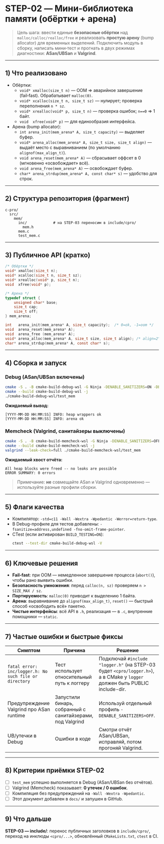 # STEP-02 — Мини-библиотека памяти (обёртки + арена)

> Цель шага: ввести единые **безопасные обёртки** над `malloc/calloc/realloc/free` и реализовать **простую арену** (bump allocator) для временных выделений. Подключить модуль в сборку, написать мини‑тест и прогнать в двух режимах диагностики: **ASan/UBSan** и **Valgrind**.

---

## 1) Что реализовано
- Обёртки:
    - `void* xmalloc(size_t n)` — OOM ⇒ аварийное завершение (fail‑fast). Обрабатывает `malloc(0)`.
    - `void* xcalloc(size_t n, size_t sz)` — нулирует; проверка переполнения `n * sz`.
    - `void* xrealloc(void* p, size_t n)` — проверка ошибок; `n==0` ⇒ 1 байт.
    - `void  xfree(void* p)` — для единообразия интерфейса.
- Арена (bump allocator):
    - `int arena_init(mem_arena* A, size_t capacity)` — выделяет буфер.
    - `void* arena_alloc(mem_arena* A, size_t size, size_t align)` — выдаёт место с выравниванием (по умолчанию `alignof(max_align_t)`).
    - `void arena_reset(mem_arena* A)` — сбрасывает оффсет в 0 (мгновенно «освобождает» всё).
    - `void arena_free(mem_arena* A)` — освобождает буфер.
    - `char* arena_strdup(mem_arena* A, const char* s)` — удобство для строк.

---

## 2) Структура репозитория (фрагмент)
```
c-pro/
  src/
    mem/
      inc/            # на STEP-03 переносим в include/cpro/
        mem.h
      mem.c
      test_mem.c
```

---

## 3) Публичное API (кратко)
```c
/* Обёртки */
void* xmalloc(size_t n);
void* xcalloc(size_t n, size_t sz);
void* xrealloc(void* p, size_t n);
void  xfree(void* p);

/* Арена */
typedef struct {
    unsigned char* base;
    size_t cap;
    size_t off;
} mem_arena;

int   arena_init(mem_arena* A, size_t capacity);  /* 0=ok, -1=oom */
void  arena_reset(mem_arena* A);
void  arena_free (mem_arena* A);
void* arena_alloc(mem_arena* A, size_t size, size_t align); /* align=2^k */
char* arena_strdup(mem_arena* A, const char* s);
```

---

## 4) Сборка и запуск

### Debug (ASan/UBSan включены)
```bash
cmake -S . -B cmake-build-debug-wsl -G Ninja -DENABLE_SANITIZERS=ON -DBUILD_TESTING=ON
cmake --build cmake-build-debug-wsl -j
./cmake-build-debug-wsl/test_mem
```
**Ожидаемый вывод:**
```
[YYYY-MM-DD HH:MM:SS] INFO: heap wrappers ok
[YYYY-MM-DD HH:MM:SS] INFO: arena ok
```

### Memcheck (Valgrind, санитайзеры выключены)
```bash
cmake -S . -B cmake-build-memcheck-wsl -G Ninja -DENABLE_SANITIZERS=OFF -DBUILD_TESTING=ON
cmake --build cmake-build-memcheck-wsl -j
valgrind --leak-check=full ./cmake-build-memcheck-wsl/test_mem
```
**Ожидаемый хвост отчёта:**
```
All heap blocks were freed -- no leaks are possible
ERROR SUMMARY: 0 errors
```

> Примечание: **не** совмещайте ASan и Valgrind одновременно — используйте разные профили сборки.

---

## 5) Флаги качества
- Компилятор: `-std=c11 -Wall -Wextra -Wpedantic -Werror=return-type`.
- В Debug-профиле для тестов добавлены: `-fsanitize=address,undefined -fno-omit-frame-pointer`.
- CTest (если активирован `BUILD_TESTING=ON`):
  ```bash
  ctest --test-dir cmake-build-debug-wsl -V
  ```

---

## 6) Ключевые решения
- **Fail‑fast**: при OOM — немедленное завершение процесса (`abort()`), чтобы рано выявить ошибки.
- **Безопасность умножения**: перед `calloc(n, sz)` проверяем `n > SIZE_MAX / sz`.
- **Портируемость**: `malloc(0)` приводит к выделению 1 байта.
- **Арена**: выравнивание до `alignof(max_align_t)`, `reset()` — быстрый способ «освободить всё» пакетно.
- **Чистые интерфейсы**: всё API в `.h`, реализация — в `.c`, внутренние помощники — `static`.

---

## 7) Частые ошибки и быстрые фиксы
| Симптом | Причина | Решение |
|---|---|---|
| `fatal error: inc/logger.h: No such file or directory` | Тест использует относительный путь к логгеру | Подключай `#include "logger.h"` (на STEP-03 будет `<cpro/logger.h>`), а в CMake у `logger` должен быть PUBLIC include-dir. |
| Предупреждение Valgrind про ASan runtime | Запустили бинарь, собранный с санитайзерами, под Valgrind | Используй отдельный профиль `-DENABLE_SANITIZERS=OFF`. |
| UB/утечки в Debug | Ошибки в коде | Смотри отчёт ASan/UBSan, исправляй, потом прогоняй Valgrind. |

---

## 8) Критерии приёмки STEP-02
- [ ] `test_mem` успешно выполняется в Debug (ASan/UBSan без отчётов).
- [ ] Valgrind (Memcheck) показывает: **0 утечек / 0 ошибок**.
- [ ] Компиляция без предупреждений на `-Wall -Wextra -Wpedantic`.
- [ ] Этот документ добавлен в `docs/` и запушен в GitHub.

---

## 9) Что дальше
**STEP-03 — include/**: перенос публичных заголовков в `include/cpro/`, переход на инклюды `<cpro/...>`, обновлённый `CMakeLists.txt`, `ctest` в CI.
